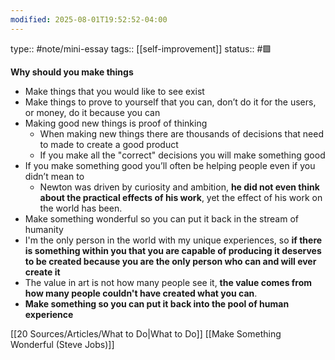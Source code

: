 ```yaml
---
modified: 2025-08-01T19:52:52-04:00
---
```

type:: #note/mini-essay
tags:: [[self-improvement]]
status:: #🟩 

**Why should you make things**
- Make things that you would like to see exist
- Make things to prove to yourself that you can, don’t do it for the users, or money, do it because you can
- Making good new things is proof of thinking
	- When making new things there are thousands of decisions that need to made to create a good product
	- If you make all the "correct" decisions you will make something good
- If you make something good you’ll often be helping people even if you didn’t mean to
	- Newton was driven by curiosity and ambition, **he did not even think about the practical effects of his work**, yet the effect of his work on the world has been.
- Make something wonderful so you can put it back in the stream of humanity
- I'm the only person in the world with my unique experiences, so **if there is something within you that you are capable of producing it deserves to be created because you are the only person who can and will ever create it**
- The value in art is not how many people see it, **the value comes from how many people couldn't have created what you can**.
- **Make something so you can put it back into the pool of human experience**


[[20 Sources/Articles/What to Do|What to Do]]
[[Make Something Wonderful (Steve Jobs)]]
